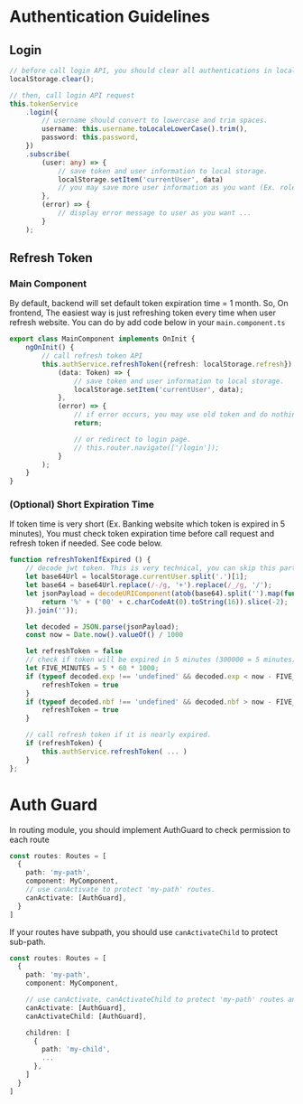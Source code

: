 # Authentication Guidelines

## Login
```ts
// before call login API, you should clear all authentications in local storage
localStorage.clear();

// then, call login API request
this.tokenService
    .login({
        // username should convert to lowercase and trim spaces.
        username: this.username.toLocaleLowerCase().trim(),
        password: this.password,
    })
    .subscribe(
        (user: any) => {
            // save token and user information to local storage.
            localStorage.setItem('currentUser', data)
            // you may save more user information as you want (Ex. roles, name, address )....
        },
        (error) => {
            // display error message to user as you want ...
        }
    );
```

## Refresh Token
### Main Component
By default, backend will set default token expiration time = 1 month. So, On frontend, The easiest way is just refreshing token every time when user refresh website. You can do by add code below in your `main.component.ts`

```ts
export class MainComponent implements OnInit {
    ngOnInit() {
        // call refresh token API
        this.authService.refreshToken({refresh: localStorage.refresh}).subscribe(
            (data: Token) => {
                // save token and user information to local storage.
                localStorage.setItem('currentUser', data);
            },
            (error) => {
                // if error occurs, you may use old token and do nothing.
                return;

                // or redirect to login page.
                // this.router.navigate(['/login']);
            }
        );
    }
}
```

### (Optional) Short Expiration Time
If token time is very short (Ex. Banking website which token is expired in 5 minutes), You must check token expiration time before call request and refresh token if needed. See code below. 

```ts
function refreshTokenIfExpired () {
    // decode jwt token. This is very technical, you can skip this part of code.
    let base64Url = localStorage.currentUser.split('.')[1];
    let base64 = base64Url.replace(/-/g, '+').replace(/_/g, '/');
    let jsonPayload = decodeURIComponent(atob(base64).split('').map(function(c) {
        return '%' + ('00' + c.charCodeAt(0).toString(16)).slice(-2);
    }).join(''));

    let decoded = JSON.parse(jsonPayload);
    const now = Date.now().valueOf() / 1000

    let refreshToken = false
    // check if token will be expired in 5 minutes (300000 = 5 minutes)
    let FIVE_MINUTES = 5 * 60 * 1000;
    if (typeof decoded.exp !== 'undefined' && decoded.exp < now - FIVE_MINUTES) {
        refreshToken = true
    }
    if (typeof decoded.nbf !== 'undefined' && decoded.nbf > now - FIVE_MINUTES) {
        refreshToken = true
    }

    // call refresh token if it is nearly expired.
    if (refreshToken) {
        this.authService.refreshToken( ... )
    }
};
```

# Auth Guard
In routing module, you should implement AuthGuard to check permission to each route
```ts
const routes: Routes = [
  {
    path: 'my-path',
    component: MyComponent,
    // use canActivate to protect 'my-path' routes.
    canActivate: [AuthGuard],
  }
]
```
If your routes have subpath, you should use `canActivateChild` to protect sub-path.
```ts
const routes: Routes = [
  {
    path: 'my-path',
    component: MyComponent,

    // use canActivate, canActivateChild to protect 'my-path' routes and it's sub-path.
    canActivate: [AuthGuard],
    canActivateChild: [AuthGuard],

    children: [
      {
        path: 'my-child',
        ...
      },
    ]
  }
]
```
